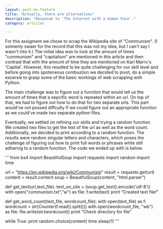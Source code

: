 ```yaml
---
layout: post-no-feature
title: "Actually, there are alternatives"
description: "Response to 'The Internet with a Human Face'."
category: articles

---
```


For this assigment we chose to scrap the Wikipedia site of "Communism". (I solmenly swaer for the record that this was not my idea, but I can't say I wasn't into it.) The initial idea was to look at the amount of times "communism" and "capitalism" are mentioned in this article and then contrast that with the amount of time they are mentioned on Karl Marrx's 'Capital'. However, this resutled to be quite challenging for our skill level and before going into spoteneous combustion we decided to pivot, do a simple excersie to grasp some of the basic workings of web scrapping with Python.

The main challenge was to figure out a function that would tell us the amount of times that a sepcific word is repeated within an url. On top of that, we had to figure out how to do that for two separate urls. This part would've not possed diffculty if we could figure out an appropriate function as we could've made two separate python files.

Eventually, we settled on refining our skills and trying a random function. We created two files to get the text of the url as well as the word count. Additionally, we decided to print according to a random function. The results were random singular letters and characters, which poses the challenge of figuring out how to print full words or phrases while still adhering to a random function. The code we ended up with is below.

''' from bs4 import BeautifulSoup import requests import random import time

url = "https://en.wikipedia.org/wiki/Communism" result = requests.get(url) content = result.content soup = BeautifulSoup(content, "html.parser")

def get_text(url,text_file): text_on_site = (soup.get_text().encode('utf-8')) with open("communism.txt","w") as file: f.write(text) print "Created text file!"

def get_word_count(text_file, wordcount_file): with open(text_file) as f: wordcount = str(Counter(f.read().split())) with open(wordcount_file, "wb") as file: file.write(str(wordcount)) print "Check directory for file"

while True: print random.choice(content) time.sleep(1) '''
